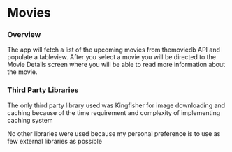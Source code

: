 # Movies

### Overview
<p> The app will fetch a list of the upcoming movies from themoviedb API and populate a tableview. After you select a movie you will be directed to the Movie Details screen where you will be able to read more information about the movie.</p>

### Third Party Libraries 
<p> The only third party library used was Kingfisher for image downloading and caching because of the time requirement and complexity of implementing caching system</p>
<p> No other libraries were used because my personal preference is to use as few external libraries as possible </p>
